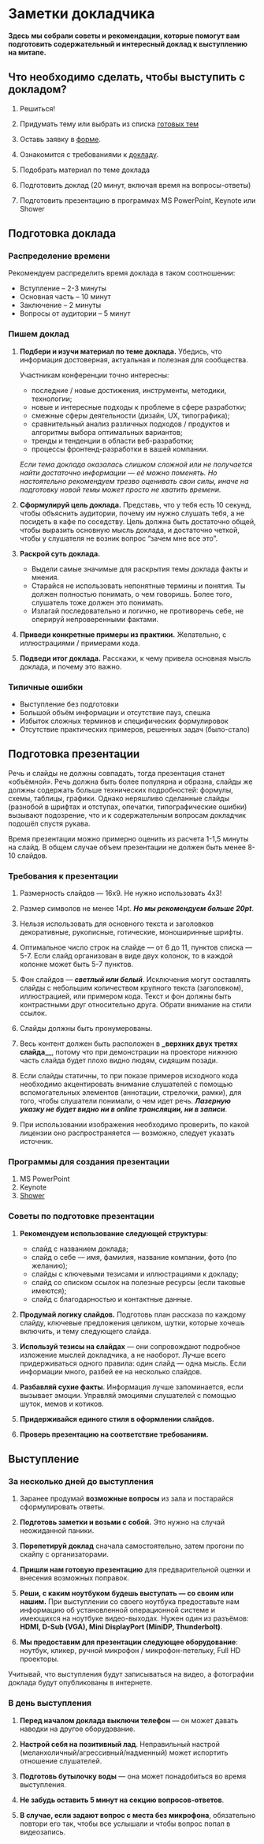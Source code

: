 # Заметки докладчика

**Здесь мы собрали советы и рекомендации, которые помогут вам подготовить содержательный и интересный доклад к выступлению на митапе.**

## Что необходимо сделать, чтобы выступить с докладом?

1.  Решиться!

1.  Придумать тему или выбрать из списка [готовых тем](https://github.com/pitercss/talks)

1.  Оставь заявку в [форме](https://docs.google.com/forms/d/e/1FAIpQLSe54sCg3DjMM-nfM7MYzDv-hkzjvuILBtNZFTyz4TzuKYia6A/viewform).

1.  Ознакомится с требованиями к [докладу](https://github.com/pitercss/meetup_docs/blob/master/speakers_requirements.md).

1.  Подобрать материал по теме доклада

1.  Подготовить доклад (20 минут, включая время на вопросы-ответы)

1.  Подготовить презентацию в программах MS PowerPoint, Keynote или Shower

## Подготовка доклада

### Распределение времени

Рекомендуем распределить время доклада в таком соотношении:

* Вступление – 2-3 минуты
* Основная часть – 10 минут
* Заключение – 2 минуты
* Вопросы от аудитории – 5 минут

### Пишем доклад

1.  **Подбери и изучи материал по теме доклада.** Убедись, что информация достоверная, актуальная и полезная для сообщества.

    Участникам конференции точно интересны:

    * последние / новые достижения, инструменты, методики, технологии;
    * новые и интересные подходы к проблеме в сфере разработки;
    * смежные сферы деятельности (дизайн, UX, типографика);
    * сравнительный анализ различных подходов / продуктов и алгоритмы выбора оптимальных вариантов;
    * тренды и тенденции в области веб-разработки;
    * процессы фронтенд-разработки в вашей компании.

    _Если тема доклада оказалась слишком сложной или не получается найти достаточно информации — её можно поменять. Но настоятельно рекомендуем трезво оценивать свои силы, иначе на подготовку новой темы может просто не хватить времени._

1.  **Сформулируй цель доклада.** Представь, что у тебя есть 10 секунд, чтобы объяснить аудитории, почему им нужно слушать тебя, а не посидеть в кафе по соседству. Цель должна быть достаточно общей, чтобы выразить основную мысль доклада, и достаточно четкой, чтобы у слушателя не возник вопрос “зачем мне все это”.

1.  **Раскрой суть доклада.**

    * Выдели самые значимые для раскрытия темы доклада факты и мнения.
    * Старайся не использовать непонятные термины и понятия. Ты должен полностью понимать, о чем говоришь. Более того, слушатель тоже должен это понимать.
    * Излагай последовательно и логично, не противоречь себе, не оперируй непроверенными фактами.

1.  **Приведи конкретные примеры из практики.** Желательно, с иллюстрациями / примерами кода.

1.  **Подведи итог доклада.** Расскажи, к чему привела основная мысль доклада, и почему это важно.

### Типичные ошибки

* Выступление без подготовки
* Большой объём информации и отсутствие пауз, спешка
* Избыток сложных терминов и специфических формулировок
* Отсутствие практических примеров, решенных задач (было-стало)

## Подготовка презентации

Речь и слайды не должны совпадать, тогда презентация станет «объёмной». Речь должна быть более популярна и образна, слайды же должны содержать больше технических подробностей: формулы, схемы, таблицы, графики. Однако неряшливо сделанные слайды (разнобой в шрифтах и отступах, опечатки, типографические ошибки) вызывают подозрение, что и к содержательным вопросам докладчик подошёл спустя рукава.

Время презентации можно примерно оценить из расчета 1-1,5 минуты на слайд. В общем случае объем презентации не должен быть менее 8-10 слайдов.

### Требования к презентации

1.  Размерность слайдов — 16х9. Не нужно использовать 4х3!

1.  Размер символов не менее 14pt. **_Но мы рекомендуем больше 20pt_**.

1.  Нельзя использовать для основного текста и заголовков декоративные, рукописные, готические, моноширинные шрифты.

1.  Оптимальное число строк на слайде — от 6 до 11, пунктов списка — 5-7. Если слайд организован в виде двух колонок, то в каждой колонке может быть 5-7 пунктов.

1.  Фон слайдов — **_светлый или белый_**. Исключения могут составлять слайды с небольшим количеством крупного текста (заголовком), иллюстрацией, или примером кода. Текст и фон должны быть контрастными друг относительно друга. Обрати внимание на стили ссылок.

1.  Слайды должны быть пронумерованы.

1.  Весь контент должен быть расположен в **\_верхних двух третях слайда\_\_**, потому что при демонстрации на проекторе нижнюю часть слайда будет плохо видно людям, сидящим позади.

1.  Если слайды статичны, то при показе примеров исходного кода необходимо акцентировать внимание слушателей с помощью вспомогательных элементов (аннотации, стрелочки, рамки), для того, чтобы слушатели понимали, о чем идет речь. **_Лазерную указку не будет видно ни в online трансляции, ни в записи_**.

1.  При использовании изображения необходимо проверить, по какой лицензии оно распространяется — возможно, следует указать источник.

### Программы для создания презентации

1.  MS PowerPoint
1.  Keynote
1.  [Shower](https://github.com/shower/shower)

### Советы по подготовке презентации

1.  **Рекомендуем использование следующей структуры**:

    * слайд с названием доклада;
    * слайд о себе — имя, фамилия, название компании, фото (по желанию);
    * слайды с ключевыми тезисами и иллюстрациями к докладу;
    * слайд со списком ссылок на полезные ресурсы (если таковые имеются);
    * слайд с благодарностью и контактные данные.

1.  **Продумай логику слайдов.** Подготовь план рассказа по каждому слайду, ключевые предложения целиком, шутки, которые хочешь включить, и тему следующего слайда.

1.  **Используй тезисы на слайдах** — они сопровождают подробное изложение мыслей докладчика, а не наоборот. Лучше всего придерживаться одного правила: один слайд — одна мысль. Если информации много, разбей ее на несколько слайдов.

1.  **Разбавляй сухие факты**. Информация лучше запоминается, если вызывает эмоции. Управляй эмоциями слушателей с помощью шуток, мемов и котиков.

1.  **Придерживайся единого стиля в оформлении слайдов.**

1.  **Проверь презентацию на соответствие требованиям.**

## Выступление

### За несколько дней до выступления

1.  Заранее продумай **возможные вопросы** из зала и постарайся сформулировать ответы.

1.  **Подготовь заметки и возьми с собой.** Это нужно на случай неожиданной паники.

1.  **Порепетируй доклад** сначала самостоятельно, затем прогони по скайпу с организаторами.

1.  **Пришли нам готовую презентацию** для предварительной оценки и внесения возможных поправок.

1.  **Реши, с каким ноутбуком будешь выступать — со своим или нашим.** При выступлении со своего ноутбука предоставьте нам информацию об установленной операционной системе и имеющихся на ноутбуке видео-выходах. Нужен один из разъёмов: **HDMI, D-Sub (VGA), Mini DisplayPort (MiniDP, Thunderbolt)**.

1.  **Мы предоставим для презентации следующее оборудование**: ноутбук, кликер, ручной микрофон / микрофон-петельку, Full HD проекторы.

Учитывай, что выступления будут записываться на видео, а фотографии доклада будут опубликованы в интернете.

### В день выступления

1.  **Перед началом доклада выключи телефон** — он может давать наводки на другое оборудование.

1.  **Настрой себя на позитивный лад**. Неправильный настрой (меланхоличный/агрессивный/надменный) может испортить отношение слушателей.

1.  **Подготовь бутылочку воды** — она может понадобиться во время выступления.

1.  **Не забудь оставить 5 минут на секцию вопросов-ответов**.

1.  **В случае, если задают вопрос с места без микрофона**, обязательно повтори его так, чтобы все услышали и чтобы вопрос попал в видеозапись.

